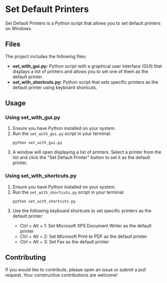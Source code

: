 <h1>Set Default Printers</h1>

<p>Set Default Printers is a Python script that allows you to set default printers on Windows.</p>

<h2>Files</h2>

<p>The project includes the following files:</p>

<ul>
    <li><strong>set_with_gui.py:</strong> Python script with a graphical user interface (GUI) that displays a list of printers and allows you to set one of them as the default printer.</li>
    <li><strong>set_with_shortcuts.py:</strong> Python script that sets specific printers as the default printer using keyboard shortcuts.</li>
</ul>

<h2>Usage</h2>

<h3>Using set_with_gui.py</h3>

<ol>
    <li>Ensure you have Python installed on your system.</li>
    <li>Run the <code>set_with_gui.py</code> script in your terminal:</li>
    <pre><code>python set_with_gui.py</code></pre>
    <li>A window will open displaying a list of printers. Select a printer from the list and click the "Set Default Printer" button to set it as the default printer.</li>
</ol>

<h3>Using set_with_shortcuts.py</h3>

<ol>
    <li>Ensure you have Python installed on your system.</li>
    <li>Run the <code>set_with_shortcuts.py</code> script in your terminal:</li>
    <pre><code>python set_with_shortcuts.py</code></pre>
    <li>Use the following keyboard shortcuts to set specific printers as the default printer:</li>
    <ul>
        <li>Ctrl + Alt + 1: Set Microsoft XPS Document Writer as the default printer</li>
        <li>Ctrl + Alt + 2: Set Microsoft Print to PDF as the default printer</li>
        <li>Ctrl + Alt + 3: Set Fax as the default printer</li>
    </ul>
</ol>

<h2>Contributing</h2>

<p>If you would like to contribute, please open an issue or submit a pull request. Your constructive contributions are welcome!</p>

